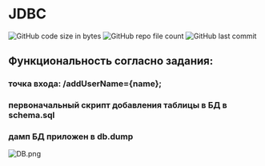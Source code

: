 # JDBC

![GitHub code size in bytes](https://img.shields.io/github/languages/code-size/bones-wp/Aston_03_JDBC)
![GitHub repo file count](https://img.shields.io/github/directory-file-count/bones-wp/Aston_03_JDBC)
![GitHub last commit](https://img.shields.io/github/last-commit/bones-wp/Aston_03_JDBC)

## Функциональность согласно задания:
### точка входа: /addUserName={name};
### первоначальный скрипт добавления таблицы в БД в schema.sql
### дамп БД приложен в db.dump


![DB.png](src%2Fmain%2Fresources%2Fstatic%2FDB.png)